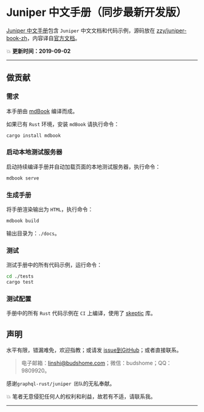 # Juniper 中文手册（同步最新开发版）

[Juniper 中文手册](https://books.budshome.com/juniper)包含 `Juniper` 中文文档和代码示例，源码放在 [zzy/juniper-book-zh](https://github.com/zzy/juniper-book-zh)，内容译自[官方文档](https://github.com/graphql-rust/juniper/tree/master/docs/book)。

💥 **更新时间：2019-09-02**

------

## 做贡献

### 需求

本手册由 [mdBook](https://github.com/rust-lang-nursery/mdBook) 编译而成。

如果已有 `Rust` 环境，安装 `mdBook` 请执行命令：

```bash
cargo install mdbook
```

### 启动本地测试服务器

启动持续编译手册并自动加载页面的本地测试服务器，执行命令：

```bash
mdbook serve
```

### 生成手册

将手册渲染输出为 `HTML`，执行命令：

```bash
mdbook build
```

输出目录为：`./docs`。

### 测试

测试手册中的所有代码示例，运行命令：

```bash
cd ./tests
cargo test
```

### 测试配置

手册中的所有 `Rust` 代码示例在 `CI` 上编译，使用了 [skeptic](https://github.com/budziq/rust-skeptic) 库。

## 声明

水平有限，错漏难免，欢迎指教；或请发 [issue到GitHub](https://github.com/zzy/juniper-book-zh)；或者直接联系。

> 电子邮箱：linshi@budshome.com；微信：budshome；QQ：9809920。

感谢`graphql-rust/juniper 团队`的无私奉献。

💥 笔者无意侵犯任何人的权利和利益，故若有不适，请联系我。

------

